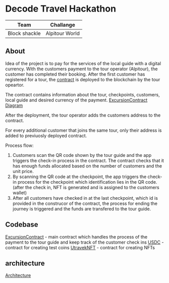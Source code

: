 # Decode Travel Hackathon

| Team         | Challange      |
| ------------ | -------------- |
| Block shackle | Alpitour World |

## About

Idea of the project is to pay for the services of the local guide with a digital currency.
With the customers payment to the tour operator (Alpitour), the customer has completed their booking.
After the first customer has registered for a tour, the [contract](contracts/ExcursionContract.sol) is deployed to the blockchain by the tour opeartor. 

The contract contains information about the tour, checkpoints, customers, local guide and desired currency of the payment. [ExcursionContract Diagram](ExcursionContractDiagram.png)

After the deployment, the tour operator adds the customers address to the contract.

For every additional customer that joins the same tour, only their address is added to previuosly deployed contract.

Process flow:
1. Customers scan the QR code shown by the tour guide and the app triggers the check-in process in the contract. The contract checks that it has enough funds allocated based on the number of customers and the unit price.
2. By scanning the QR code at the checkpoint, the app triggers the check-in process for the checkpoint which identification lies in the QR code. (after the check in, NFT is generated and is assigned to the customers wallet)
3. After all customers have checked in at the last checkpoint, which id is provided in the construcor of the contract, the process for ending the journey is triggered and the funds are transfered to the tour guide.
   
## Codebase

[ExcursionContract](contracts/ExcursionContract.sol) - main contract which handles the process of the payment to the tour guide and keep track of the customer check ins
[USDC](contracts/USDC.sol) - contract for creating test coins
[UtravekNFT](contracts/UtravelNFT.sol) - contract for creating NFTs

## architecture

[Architecture](Architecture.jpg)
